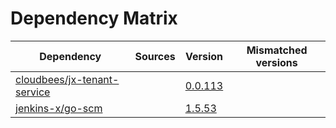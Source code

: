 # Dependency Matrix

Dependency | Sources | Version | Mismatched versions
---------- | ------- | ------- | -------------------
[cloudbees/jx-tenant-service](https://github.com/cloudbees/jx-tenant-service) |  | [0.0.113](https://github.com/cloudbees/jx-tenant-service/releases/tag/v0.0.113) | 
[jenkins-x/go-scm](https://github.com/jenkins-x/go-scm) |  | [1.5.53]() | 
